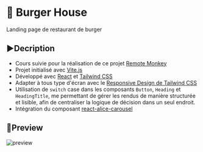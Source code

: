 # 🍔 Burger House
Landing page de restaurant de burger

## ▶️Decription
- Cours suivie pour la réalisation de ce projet [Remote Monkey](https://youtube.com/playlist?list=PLtKaauZVThjDU0MtbTq29AWcCQpslv1PV&si=wC5gLhmDNTMToojJ) 
- Projet initialisé avec [Vite.js](https://vitejs.dev/)
- Développé avec [React](https://fr.react.dev/) et [Tailwind CSS](https://tailwindcss.com/)
- Adapter à tous type d'écran avec le [Responsive Design de Tailwind CSS](https://tailwindcss.com/docs/responsive-design)
- Utilisation de `switch` case dans les composants `Button`, `Heading` et `HeadingTitle`, me permettant de gérer les rendus de manière structurée et lisible, afin de centraliser la logique de décision dans un seul endroit.
- Intégration du composant [react-alice-carousel](https://www.npmjs.com/package/react-alice-carousel)

## 🔎Preview
![preview](https://github.com/user-attachments/assets/276ac340-955f-4c54-b5c9-e8f28ad5cbf0)
